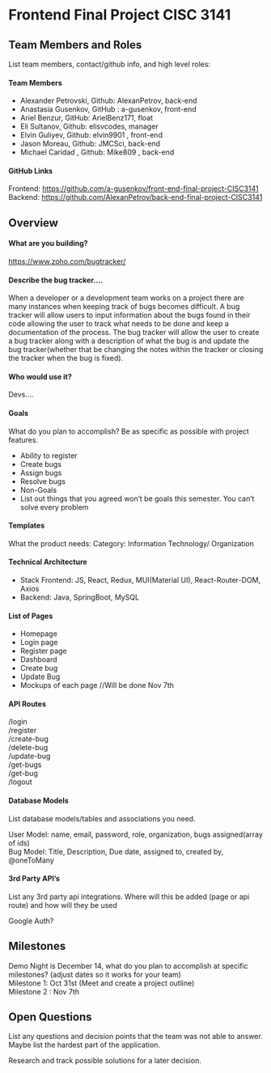 # Frontend Final Project CISC 3141

## Team Members and Roles
List team members, contact/github info, and high level roles:

#### Team Members
* Alexander Petrovski, Github: AlexanPetrov, back-end
* Anastasia Gusenkov, GitHub : a-gusenkov, front-end
* Ariel Benzur, GitHub: ArielBenz171, float
* Eli Sultanov, Github: elisvcodes, manager
* Elvin Guliyev, Github: elvin9901 , front-end
* Jason Moreau, Github: JMCSci, back-end
* Michael Caridad , Github: Mike809 , back-end

#### GitHub Links
Frontend: https://github.com/a-gusenkov/front-end-final-project-CISC3141 <br />
Backend: https://github.com/AlexanPetrov/back-end-final-project-CISC3141


## Overview
#### What are you building? 
https://www.zoho.com/bugtracker/

#### Describe the bug tracker….
When a developer or a development team works on a project there are many instances when keeping track of bugs becomes difficult. A bug tracker will allow users to input information about the bugs found in their code allowing the user to track what needs to be done and keep a documentation of the process. The bug tracker will allow the user to create a bug tracker along with a description of what the bug is and update the bug tracker(whether that be changing the notes within the tracker or closing the tracker when the bug is fixed).

#### Who would use it?
Devs….

#### Goals
What do you plan to accomplish? Be as specific as possible with project features.

- Ability to register
- Create bugs
- Assign bugs
- Resolve bugs
- Non-Goals
- List out things that you agreed won’t be goals this semester. You can’t solve every problem

#### Templates
What the product needs: Category: Information Technology/ Organization

#### Technical Architecture
* Stack Frontend: JS, React, Redux, MUI(Material UI), React-Router-DOM, Axios 
* Backend: Java, SpringBoot, MySQL

#### List of Pages
- Homepage
- Login page
- Register page
- Dashboard
- Create bug
- Update Bug
- Mockups of each page //Will be done Nov 7th

#### API Routes
/login <br />
/register <br />
/create-bug <br />
/delete-bug <br />
/update-bug <br />
/get-bugs <br />
/get-bug <br />
/logout

#### Database Models
List database models/tables and associations you need.

User Model: name, email, password, role, organization, bugs assigned(array of ids)  <br />
Bug Model: Title, Description, Due date, assigned to, created by, @oneToMany

#### 3rd Party API’s
List any 3rd party api integrations. Where will this be added (page or api route) and how will they be used

Google Auth?

## Milestones
Demo Night is December 14, what do you plan to accomplish at specific milestones? (adjust dates so it works for your team)  <br />
Milestone 1: Oct 31st (Meet and create a project outline)  <br />
Milestone 2 : Nov 7th

## Open Questions
List any questions and decision points that the team was not able to answer. Maybe list the hardest part of the application.

Research and track possible solutions for a later decision.





